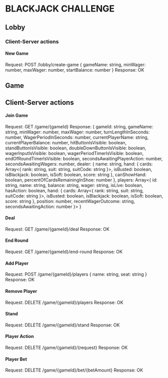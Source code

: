 # BLACKJACK CHALLENGE

## Lobby

### Client-Server actions

#### New Game

Request: POST /lobby/create-game {
  gameName: string,
  minWager: number,
  maxWager: number,
  startBalance: number
}
Response: OK

## Game

## Client-Server actions

#### Join Game

Request: GET /game/{gameId}
Response: {
  gameId: string,
  gameName: string,
  minWager: number,
  maxWager: number,
  turnLengthInSeconds: number,
  WagerPeriodInSeconds: number,
  currentPlayerName: string,
  currentPlayerBalance: number,
  hitButtonIsVisible: boolean,
  standButtonIsVisible: boolean,
  doubleDownButtonIsVisible: boolean,
  wagerInputIsVisible: boolean,
  wagerPeriodTimerIsVisible: boolean,
  endOfRoundTimerIsVisible: boolean,
  secondsAwaitingPlayerAction: number,
  secondsAwaitingWagers: number,
  dealer: {
    name: string,
    hand: {
      cards: Array<{
        rank: string,
        suit: string,
        suitCode: string
      }>,
      isBusted: boolean,
      isBlackjack: boolean,
      isSoft: boolean,
      score: string
    },
    canShowHand: boolean,
    percentOfCardsRemainingInShoe: number
  },
  players: Array<{
    id: string,
    name: string,
    balance: string,
    wager: string,
    isLive: boolean,
    hasAction: boolean,
    hand: {
      cards: Array<{
        rank: string,
        suit: string,
        suitCode: string
      }>,
      isBusted: boolean,
      isBlackjack: boolean,
      isSoft: boolean,
      score: string
    },
    position: number,
    recentWagerOutcome: string,
    secondsAwaitingAction: number
  }>
}

#### Deal

Request: GET /game/{gameId}/deal
Response: OK

#### End Round

Request: GET /game/{gameId}/end-round
Response: OK

#### Add Player

Request: POST /game/{gameId}/players { name: string, seat: string }
Response: OK

#### Remove Player

Request: DELETE /game/{gameId}/players
Response: OK

#### Stand

Request: DELETE /game/{gameId}/stand
Response: OK

#### Player Action

Request: DELETE /game/{gameId}/{request}
Response: OK

#### Player Bet

Request: DELETE /game/{gameId}/bet/{betAmount}
Response: OK
